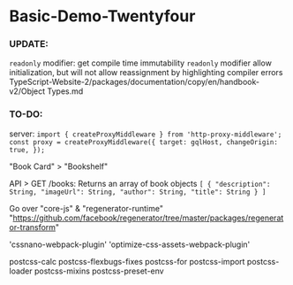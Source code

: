 # Basic-Demo-Twentyfour

### UPDATE:

`readonly` modifier: get compile time immutability
`readonly` modifier allow initialization, but will not allow reassignment by highlighting compiler errors
TypeScript-Website-2/packages/documentation/copy/en/handbook-v2/Object Types.md

### TO-DO:

server:
`
	import { createProxyMiddleware } from 'http-proxy-middleware';
	const proxy = createProxyMiddleware({
		target: gqlHost,
		changeOrigin: true,
	});
`

"Book Card" > "Bookshelf"

API > GET /books:
Returns an array of book objects
`
[
	{
		"description": String,
		"imageUrl": String,
		"author": String,
		"title": String
	}
]
`

Go over "core-js" & "regenerator-runtime"
"https://github.com/facebook/regenerator/tree/master/packages/regenerator-transform"

'cssnano-webpack-plugin'
'optimize-css-assets-webpack-plugin'

postcss-calc
postcss-flexbugs-fixes
postcss-for
postcss-import
postcss-loader
postcss-mixins
postcss-preset-env
